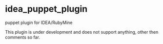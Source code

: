 idea_puppet_plugin
==================

puppet plugin for IDEA/RubyMine

This plugin is under development and does not support anything, other then comments so far.


